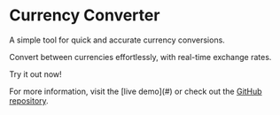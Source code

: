 <!DOCTYPE html>
<html lang="en">
<head>
    <meta charset="UTF-8">
    <meta name="viewport" content="width=device-width, initial-scale=1.0">
</head>
<body>
    <h1>Currency Converter</h1>
    <p>A simple tool for quick and accurate currency conversions.</p>
    <p>Convert between currencies effortlessly, with real-time exchange rates.</p>
    <p>Try it out now!</p>
    <p>For more information, visit the [live demo](#) or check out the <a href="https://github.com/ItsMeRanajit/Currency-Converter.git">GitHub repository</a>.</p>
</body>
</html>
